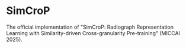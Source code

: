 # SimCroP
The official implementation of "SimCroP: Radiograph Representation Learning with Similarity-driven Cross-granularity Pre-training" (MICCAI 2025).
